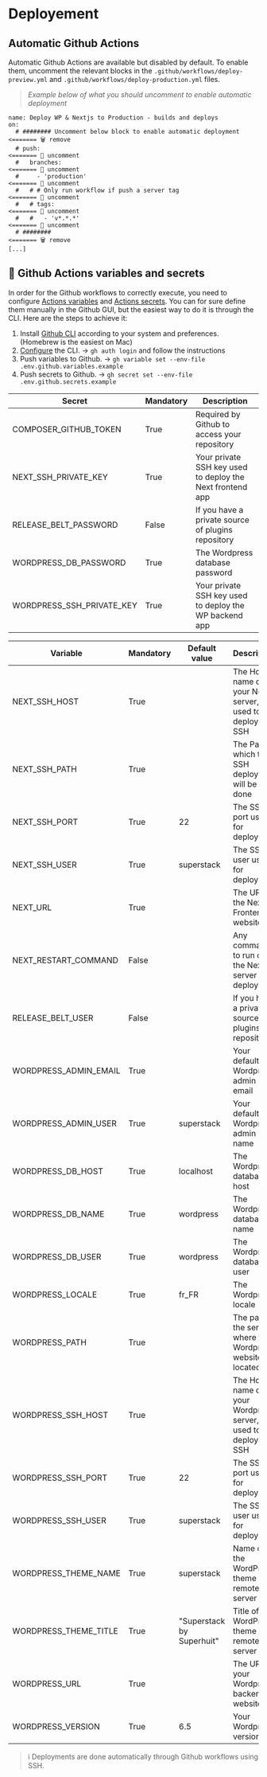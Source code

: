 # Deployement

## Automatic Github Actions

Automatic Github Actions are available but disabled by default.
To enable them, uncomment the relevant blocks in the `.github/workflows/deploy-preview.yml` and `.github/workflows/deploy-production.yml` files.

> _Example below of what you should uncomment to enable automatic deployment_

```
name: Deploy WP & Nextjs to Production - builds and deploys
on:
  # ######## Uncomment below block to enable automatic deployment <======= 🗑️ remove
  # push:                                                         <======= 📣 uncomment
  #   branches:                                                   <======= 📣 uncomment
  #     - 'production'                                            <======= 📣 uncomment
  #   # # Only run workflow if push a server tag                  <======= 📣 uncomment
  #   # tags:                                                     <======= 📣 uncomment
  #   #   - 'v*.*.*'                                              <======= 📣 uncomment
  # ########                                                      <======= 🗑️ remove
[...]
```

## 🔐 Github Actions variables and secrets

In order for the Github workflows to correctly execute, you need to configure [Actions variables](https://docs.github.com/en/rest/actions/variables) and [Actions secrets](https://docs.github.com/en/rest/actions/secrets).
You can for sure define them manually in the Github GUI, but the easiest way to do it is through the CLI. Here are the steps to achieve it:

1. Install [Github CLI](https://cli.github.com/) according to your system and preferences. (Homebrew is the easiest on Mac)
2. [Configure](https://cli.github.com/manual/#configuration) the CLI. -> `gh auth login` and follow the instructions
3. Push variables to Github. -> `gh variable set --env-file .env.github.variables.example`
4. Push secrets to Github. -> `gh secret set --env-file .env.github.secrets.example`

| Secret                    | Mandatory | Description                                               |
| ------------------------- | --------- | --------------------------------------------------------- |
| COMPOSER_GITHUB_TOKEN     | True      | Required by Github to access your repository              |
| NEXT_SSH_PRIVATE_KEY      | True      | Your private SSH key used to deploy the Next frontend app |
| RELEASE_BELT_PASSWORD     | False     | If you have a private source of plugins repository        |
| WORDPRESS_DB_PASSWORD     | True      | The Wordpress database password                           |
| WORDPRESS_SSH_PRIVATE_KEY | True      | Your private SSH key used to deploy the WP backend app    |

| Variable              | Mandatory | Default value             | Description                                                    |
| --------------------- | --------- | ------------------------- | -------------------------------------------------------------- |
| NEXT_SSH_HOST         | True      |                           | The Host name of your Next server, used to deploy via SSH      |
| NEXT_SSH_PATH         | True      |                           | The Path at which the SSH deployment will be done              |
| NEXT_SSH_PORT         | True      | 22                        | The SSH port used for deployment                               |
| NEXT_SSH_USER         | True      | superstack                | The SSH user used for deployment                               |
| NEXT_URL              | True      |                           | The URL of the Next Frontend website                           |
| NEXT_RESTART_COMMAND  | False     |                           | Any command to run on the Next server after deploy             |
| RELEASE_BELT_USER     | False     |                           | If you have a private source of plugins repository             |
| WORDPRESS_ADMIN_EMAIL | True      |                           | Your default Wordpress admin email                             |
| WORDPRESS_ADMIN_USER  | True      | superstack                | Your default Wordpress admin user name                         |
| WORDPRESS_DB_HOST     | True      | localhost                 | The Wordpress database host                                    |
| WORDPRESS_DB_NAME     | True      | wordpress                 | The Wordpress database name                                    |
| WORDPRESS_DB_USER     | True      | wordpress                 | The Wordpress database user                                    |
| WORDPRESS_LOCALE      | True      | fr_FR                     | The Wordpress locale                                           |
| WORDPRESS_PATH        | True      |                           | The path on the server where the Wordpress website is located  |
| WORDPRESS_SSH_HOST    | True      |                           | The Host name of your Wordpress server, used to deploy via SSH |
| WORDPRESS_SSH_PORT    | True      | 22                        | The SSH port used for deployment                               |
| WORDPRESS_SSH_USER    | True      | superstack                | The SSH user used for deployment                               |
| WORDPRESS_THEME_NAME  | True      | superstack                | Name of the WordPress theme on remote server                   |
| WORDPRESS_THEME_TITLE | True      | "Superstack by Superhuit" | Title of the WordPress theme on remote server                  |
| WORDPRESS_URL         | True      |                           | The URL of your Wordpress backend website                      |
| WORDPRESS_VERSION     | True      | 6.5                       | Your Wordpres version                                          |

> ℹ️ Deployments are done automatically through Github workflows using SSH.
